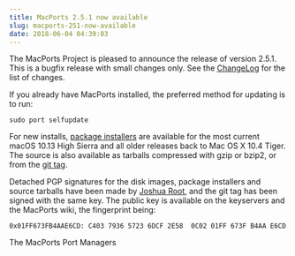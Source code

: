 ```yaml
---
title: MacPorts 2.5.1 now available
slug: macports-251-now-available
date: 2018-06-04 04:39:03
---
```


The MacPorts Project is pleased to announce the release of version
2.5.1. This is a bugfix release with small changes only. See the
[ChangeLog][1] for the list of changes.

If you already have MacPorts installed, the preferred method for
updating is to run:

`sudo port selfupdate`

For new installs, [package installers][2] are available for the most current
macOS 10.13 High Sierra and all older releases back to Mac OS X 10.4 Tiger. The
source is also available as tarballs compressed with gzip or bzip2, or from the
[git tag][3].

Detached PGP signatures for the disk images, package installers and
source tarballs have been made by [Joshua Root][4], and the git tag has
been signed with the same key. The public key is available on the
keyservers and the MacPorts wiki, the fingerprint being:

`0x01FF673FB4AAE6CD: C403 7936 5723 6DCF 2E58  0C02 01FF 673F B4AA E6CD`

The MacPorts Port Managers

[1]: <https://github.com/macports/macports-base/blob/release-2.5/ChangeLog>
[2]: <https://www.macports.org/install.php>
[3]: <https://github.com/macports/macports-base/releases/tag/v2.5.1>
[4]: <https://trac.macports.org/wiki/jmr>

